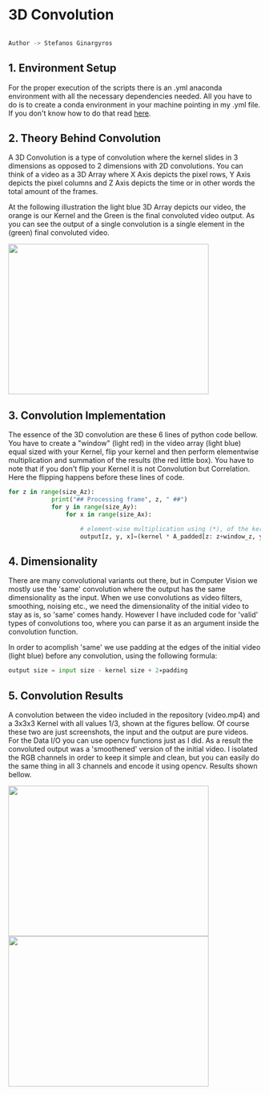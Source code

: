 # 3D Convolution
```python

Author -> Stefanos Ginargyros

```
## 1. Environment Setup
  
For the proper execution of the scripts there is an .yml anaconda environment with all the necessary dependencies
needed. All you have to do is to create a conda environment in your machine pointing in my .yml file. If you don't know how to do that
read [here](https://docs.conda.io/projects/conda/en/latest/user-guide/tasks/manage-environments.html).



## 2. Theory Behind Convolution 
  
A 3D Convolution is a type of convolution where the kernel slides in 3 dimensions as opposed to 2 dimensions with 2D
convolutions. You can think of a video as a 3D Array where X Axis depicts the pixel rows, Y Axis depicts the pixel
columns and Z Axis depicts the time or in other words the total amount of the frames.

At the following illustration the light blue 3D Array depicts our video, the orange is our Kernel and the Green is the final convoluted video output.
As you can see the output of a single convolution is a single element in the (green) final convoluted video.

<img src="https://github.com/stefgina/3d-convolution-from-scratch/blob/main/convo.png" width="400" height="300">

## 3. Convolution Implementation

The essence of the 3D convolution are these 6 lines of python code bellow.  You have to
create a "window" (light red) in the video array (light blue) equal sized with your Kernel, flip your kernel and then perform elementwise multiplication and summation
of the results (the red little box). You have to note that if you don't flip your Kernel it is not Convolution but Correlation. Here the flipping happens before these lines of
code.
```python
for z in range(size_Az):
            print("## Processing frame", z, " ##")
            for y in range(size_Ay):
                for x in range(size_Ax):

                    # element-wise multiplication using (*), of the kernel and a kernel-sized window
                    output[z, y, x]=(kernel * A_padded[z: z+window_z, y: y+window_y, x: x+window_x]).sum()


```

## 4. Dimensionality

There are many convolutional variants out there, but in Computer Vision we mostly use the 'same' convolution where the output has the same dimensionality as the 
input. When we use convolutions as video filters, smoothing, noising etc., we need the dimensionality of the initial video to stay as is, so 'same' comes
handy. However I have included code for 'valid' types of convolutions too, where you can parse it as an argument inside the convolution function.

In order to acomplish 'same' we use padding at the edges of the initial video (light blue) before any convolution, using the following formula:

```python
output size = input size - kernel size + 2∗padding
```



## 5. Convolution Results

A convolution between the video included in the repository (video.mp4) and a 3x3x3 Kernel with all values 1/3, shown at the figures bellow. Of course these two
are just screenshots, the input and the output are pure videos. For the Data I/O you can use opencv functions just as I did.
As a result the convoluted output was a 'smoothened' version of the initial video. I isolated the RGB channels in order to keep it simple and clean, but 
you can easily do the same thing in all 3 channels and encode it using opencv. Results shown bellow.

<img src="https://github.com/stefgina/3d-convolution-from-scratch/blob/main/in.png" width="400" height="300"> <img src="https://github.com/stefgina/3d-convolution-from-scratch/blob/main/out.png" width="400" height="300">
